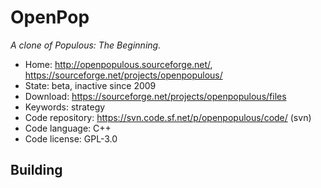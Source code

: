 # OpenPop

_A clone of Populous: The Beginning._

- Home: http://openpopulous.sourceforge.net/, https://sourceforge.net/projects/openpopulous/
- State: beta, inactive since 2009
- Download: https://sourceforge.net/projects/openpopulous/files
- Keywords: strategy
- Code repository: https://svn.code.sf.net/p/openpopulous/code/ (svn)
- Code language: C++
- Code license: GPL-3.0

## Building

